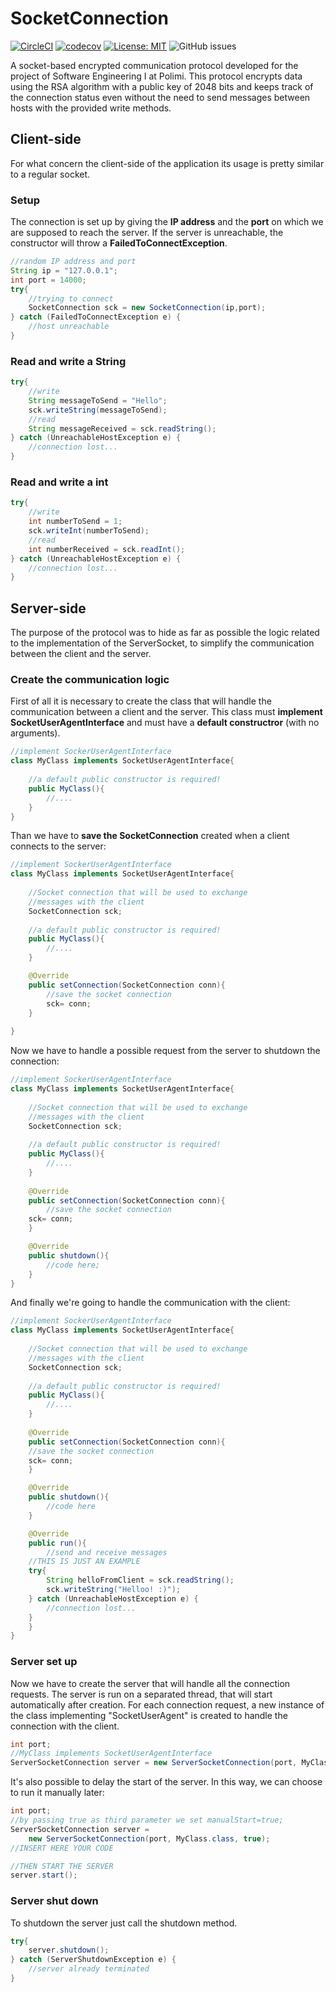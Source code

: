 # SocketConnection

[![CircleCI](https://circleci.com/gh/AndreaCostanzo1/SocketConnection/tree/master.svg?style=svg)](https://circleci.com/gh/AndreaCostanzo1/SocketConnection/tree/master)
[![codecov](https://codecov.io/gh/AndreaCostanzo1/SocketConnection/branch/master/graph/badge.svg?token=VpTqBJobEH)](https://codecov.io/gh/AndreaCostanzo1/SocketConnection)
[![License: MIT](https://img.shields.io/badge/License-MIT-green.svg)](https://opensource.org/licenses/MIT)
![GitHub issues](https://img.shields.io/github/issues/AndreaCostanzo1/SocketConnection)


A socket-based encrypted communication protocol developed for the project of Software Engineering I at Polimi.
This protocol encrypts data using the RSA algorithm with a public key of 2048 bits and keeps track of the connection status even without the need to send messages between hosts with the provided write methods.

## Client-side
For what concern the client-side of the application its usage is pretty similar to a regular socket.
### Setup
The connection is set up by giving the **IP address** and the  **port** on which we are supposed to reach the server. If the server is unreachable, the constructor will throw a **FailedToConnectException**.
```java
//random IP address and port
String ip = "127.0.0.1";
int port = 14000;
try{
    //trying to connect
    SocketConnection sck = new SocketConnection(ip,port);
} catch (FailedToConnectException e) {
    //host unreachable
}
```

### Read and write a String
```java
try{
    //write
    String messageToSend = "Hello";
    sck.writeString(messageToSend);
    //read
    String messageReceived = sck.readString();
} catch (UnreachableHostException e) {
    //connection lost...
}
```
### Read and write a int
```java
try{
    //write
    int numberToSend = 1;  
    sck.writeInt(numberToSend);
    //read
    int numberReceived = sck.readInt();
} catch (UnreachableHostException e) {
    //connection lost...
}
```

## Server-side
The purpose of the protocol was to hide as far as possible the logic related to the implementation of the ServerSocket, to simplify the communication between the client and the server.

### Create the communication logic
First of all it is necessary to create the class that will handle the communication between a client and the server. This class must **implement SocketUserAgentInterface** and must have a **default constructror** (with no arguments).
```java
//implement SockerUserAgentInterface
class MyClass implements SocketUserAgentInterface{
    
    //a default public constructor is required!
    public MyClass(){
        //....
    }
}
```

Than we have to **save the SocketConnection** created when a client connects to the server:

```java
//implement SockerUserAgentInterface
class MyClass implements SocketUserAgentInterface{
	
    //Socket connection that will be used to exchange
    //messages with the client
    SocketConnection sck;
	
    //a default public constructor is required!
    public MyClass(){  
        //....
    }

    @Override
    public setConnection(SocketConnection conn){ 
        //save the socket connection
        sck= conn;
    }
	
}
```

Now we have to handle a possible request from the server to shutdown the connection:
```java
//implement SockerUserAgentInterface
class MyClass implements SocketUserAgentInterface{
	
    //Socket connection that will be used to exchange
    //messages with the client
    SocketConnection sck;
    
    //a default public constructor is required!
    public MyClass(){
        //....
    }
    
    @Override
    public setConnection(SocketConnection conn){
        //save the socket connection
	sck= conn; 
    }

    @Override
    public shutdown(){
        //code here;
    }	
}
```

And finally we're going to handle the communication with the client:

```java
//implement SockerUserAgentInterface
class MyClass implements SocketUserAgentInterface{
	
    //Socket connection that will be used to exchange
    //messages with the client
    SocketConnection sck;
	
    //a default public constructor is required!
    public MyClass(){
	    //....
    }
    
    @Override
    public setConnection(SocketConnection conn){
	//save the socket connection
	sck= conn; 
    }

    @Override
    public shutdown(){
        //code here
    }

    @Override
    public run(){
        //send and receive messages
	//THIS IS JUST AN EXAMPLE
	try{
	    String helloFromClient = sck.readString();
	    sck.writeString("Helloo! :)"); 
	} catch (UnreachableHostException e) {
	    //connection lost...
	} 
    }	    
}
```

### Server set up
Now we have to create the server that will handle all the connection requests. The server is run on a separated thread, that will start automatically after creation. For each connection request, a new instance of the class implementing "SocketUserAgent" is created to handle the connection with the client.

```java
int port;
//MyClass implements SocketUserAgentInterface
ServerSocketConnection server = new ServerSocketConnection(port, MyClass.class);
```

It's also possible to delay the start of the server. In this way, we can choose to run it manually later:
```java
int port;
//by passing true as third parameter we set manualStart=true;
ServerSocketConnection server = 
    new ServerSocketConnection(port, MyClass.class, true);
//INSERT HERE YOUR CODE

//THEN START THE SERVER
server.start();
```

### Server shut down
To shutdown the server just call the shutdown method.
```java
try{
    server.shutdown();
} catch (ServerShutdownException e) {
    //server already terminated
}
```
